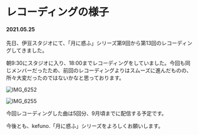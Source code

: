 # レコーディングの様子
#### 2021.05.25

先日、伊豆スタジオにて、「月に惑ふ」シリーズ第9回から第13回のレコーディングしてきました。

朝9:30にスタジオに入り、18:00までレコーディングをしていました。今回も同じメンバーだったため、前回のレコーディングよりはスムーズに進んだものの、所々大変だったのではないかなと思っております。

![IMG_6252](/Users/maedakosei/Documents/kefuno./news関連/news4_レコーディングの様子/assets/IMG_6252-1903301.jpg)

![IMG_6255](/Users/maedakosei/Documents/kefuno./news関連/news4_レコーディングの様子/assets/IMG_6255-1903307.jpg)



今回レコーディングした曲は5回分、9月頃までに配信する予定です。

今後とも、kefuno.「月に惑ふ」シリーズをよろしくお願いします。

